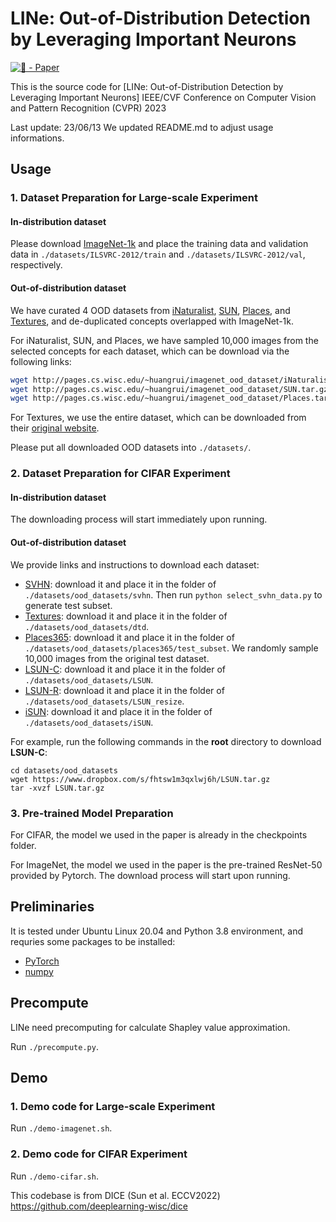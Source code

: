 # LINe: Out-of-Distribution Detection by Leveraging Important Neurons

[![🦢 - Paper](https://img.shields.io/badge/🦢-Paper-red)](https://arxiv.org/abs/2303.13995)

This is the source code for [LINe: Out-of-Distribution Detection by Leveraging Important Neurons] 
IEEE/CVF Conference on Computer Vision and Pattern Recognition (CVPR) 2023

Last update: 23/06/13
We updated README.md to adjust usage informations.

## Usage

### 1. Dataset Preparation for Large-scale Experiment 

#### In-distribution dataset

Please download [ImageNet-1k](http://www.image-net.org/challenges/LSVRC/2012/index) and place the training data and validation data in
`./datasets/ILSVRC-2012/train` and  `./datasets/ILSVRC-2012/val`, respectively.

#### Out-of-distribution dataset

We have curated 4 OOD datasets from 
[iNaturalist](https://arxiv.org/pdf/1707.06642.pdf), 
[SUN](https://vision.princeton.edu/projects/2010/SUN/paper.pdf), 
[Places](http://places2.csail.mit.edu/PAMI_places.pdf), 
and [Textures](https://arxiv.org/pdf/1311.3618.pdf), 
and de-duplicated concepts overlapped with ImageNet-1k.

For iNaturalist, SUN, and Places, we have sampled 10,000 images from the selected concepts for each dataset,
which can be download via the following links:
```bash
wget http://pages.cs.wisc.edu/~huangrui/imagenet_ood_dataset/iNaturalist.tar.gz
wget http://pages.cs.wisc.edu/~huangrui/imagenet_ood_dataset/SUN.tar.gz
wget http://pages.cs.wisc.edu/~huangrui/imagenet_ood_dataset/Places.tar.gz
```

For Textures, we use the entire dataset, which can be downloaded from their
[original website](https://www.robots.ox.ac.uk/~vgg/data/dtd/).

Please put all downloaded OOD datasets into `./datasets/`.

### 2. Dataset Preparation for CIFAR Experiment 

#### In-distribution dataset

The downloading process will start immediately upon running. 

#### Out-of-distribution dataset
We provide links and instructions to download each dataset:

* [SVHN](http://ufldl.stanford.edu/housenumbers/test_32x32.mat): download it and place it in the folder of `./datasets/ood_datasets/svhn`. Then run `python select_svhn_data.py` to generate test subset.
* [Textures](https://www.robots.ox.ac.uk/~vgg/data/dtd/download/dtd-r1.0.1.tar.gz): download it and place it in the folder of `./datasets/ood_datasets/dtd`.
* [Places365](http://data.csail.mit.edu/places/places365/test_256.tar): download it and place it in the folder of `./datasets/ood_datasets/places365/test_subset`. We randomly sample 10,000 images from the original test dataset. 
* [LSUN-C](https://www.dropbox.com/s/fhtsw1m3qxlwj6h/LSUN.tar.gz): download it and place it in the folder of `./datasets/ood_datasets/LSUN`.
* [LSUN-R](https://www.dropbox.com/s/moqh2wh8696c3yl/LSUN_resize.tar.gz): download it and place it in the folder of `./datasets/ood_datasets/LSUN_resize`.
* [iSUN](https://www.dropbox.com/s/ssz7qxfqae0cca5/iSUN.tar.gz): download it and place it in the folder of `./datasets/ood_datasets/iSUN`.

For example, run the following commands in the **root** directory to download **LSUN-C**:
```
cd datasets/ood_datasets
wget https://www.dropbox.com/s/fhtsw1m3qxlwj6h/LSUN.tar.gz
tar -xvzf LSUN.tar.gz
```
### 3. Pre-trained Model Preparation

For CIFAR, the model we used in the paper is already in the checkpoints folder. 

For ImageNet, the model we used in the paper is the pre-trained ResNet-50 provided by Pytorch. The download process
will start upon running.

## Preliminaries
It is tested under Ubuntu Linux 20.04 and Python 3.8 environment, and requries some packages to be installed:
* [PyTorch](https://pytorch.org/)
* [numpy](http://www.numpy.org/)

## Precompute
LINe need precomputing for calculate Shapley value approximation.

Run `./precompute.py`.

## Demo
### 1. Demo code for Large-scale Experiment 

Run `./demo-imagenet.sh`.

### 2. Demo code for CIFAR Experiment 

Run `./demo-cifar.sh`.

This codebase is from DICE (Sun et al. ECCV2022) 
https://github.com/deeplearning-wisc/dice
